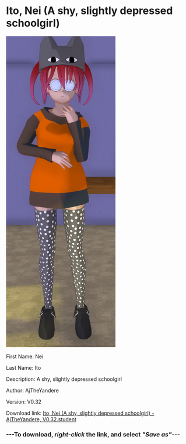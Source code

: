 # Ito, Nei (A shy, slightly depressed schoolgirl)

<img src = "https://raw.githubusercontent.com/Arbiter1223/Daigaku-Gurashi-Custom-Students/master/Students/Files/Ito%2C%20Nei%20(A%20shy%2C%20slightly%20depressed%20schoolgirl).png">

First Name: Nei

Last Name: Ito

Description: A shy, slightly depressed schoolgirl

Author: AjTheYandere

Version: V0.32

Download link: <a href="https://raw.githubusercontent.com/Arbiter1223/Daigaku-Gurashi-Custom-Students/master/Students/Files/Ito%2C%20Nei%20(A%20shy%2C%20slightly%20depressed%20schoolgirl)%20-%20AjTheYandere%2C%20V0.32.student">Ito, Nei (A shy, slightly depressed schoolgirl) - AjTheYandere, V0.32.student</a>

### ---**To download, _right-click_ the link, and select _"Save as"_**---
